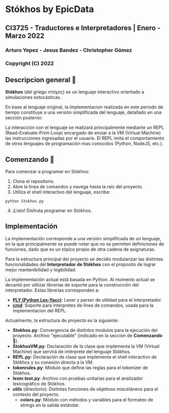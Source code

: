 # Stókhos by EpicData
## CI3725 - Traductores e Interpretadores | Enero - Marzo 2022

### Arturo Yepez - Jesus Bandez - Christopher Gómez
### Copyright (C) 2022

## Descripcion general 📃

**Stókhos** (del griego στόχος) es un lenguaje interactivo orientado a simulaciones estocásticas.

En base al lenguaje original, la implementacion realizada en este periodo de tiempo constituye a una versión simplificada del lenguaje, detallado en una sección posterior.

La interacción con el lenguaje se realizará principalmente mediante un REPL (Read-Evaluate-Print-Loop) encargado de enviar a la VM (Virtual Machine) las instrucciones ingresadas por el usuario. El REPL imita el comportamiento de otros lenguajes de programación mas conocidos (Python, NodeJS, etc.).

## Comenzando 🔧

Para comenzar a programar en Stókhos:

1. Clona el repositorio.
2. Abre la linea de comandos y navega hasta la raiz del proyecto.
3. Utiliza el shell interactivo del lenguaje, escribe:
```
python Stokhos.py
```
4. ¡Listo! Disfruta programar en Stókhos.

## Implementación 

La implementación corresponde a una versión simplificada de un lenguaje, en la que principalmente se puede notar que no se permiten definiciones de funciones, dado que es un tópico propio de otra cadena de asignaturas.

Para la estructura principal del proyecto se decidio modularizar las distintas funcionalidades del **Interpretador de Stókhos** con el proposito de lograr mejor mantenibilidad y legibilidad.

La implementación actual está basada en Python. Al momento actual se decantó por utilizar librerias de soporte para la construcción del interpretador. Estas librerias corresponden a:

- [**PLY (Python Lex-Yacc)**](https://github.com/dabeaz/ply): Lexer y parser de utilidad para el interpretador.
- [**cmd**](https://docs.python.org/3/library/cmd.html): Soporte para intérpretes de línea de comandos, usada para la implementacion del REPL. 

Actualmente, la estructura de proyecto es la siguiente:

- **Stokhos.py**: Convergencia de distintos modulos para la ejecución del proyecto. Archivo "ejecutable" (indicado en la seccion de **Comenzando 🔧**).
- **StokhosVM.py**: Declaración de la clase que implementa la VM (Virtual Machine) que servirá de intérprete del lenguaje Stókhos.
- **REPL.py**: Declaración de clase que implementa el shell interactivo de Stókhos y su conexión directa a la VM.
- **tokenrules.py**: Módulo que define las reglas para el tokenizer de Stókhos.
- **lexer.test.py**: Archivo con pruebas unitarias para el analizador lexicográfico de Stókhos.
- **utils** (directorio): Distintas funciones de objetivos misceláneos para el contexto del proyecto.
    - **colors.py**: Módulo con métodos y variables para el formateo de strings en la salida estándar.
